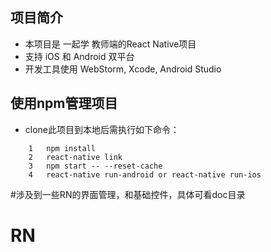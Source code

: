 ## 项目简介
 - 本项目是 一起学 教师端的React Native项目
 - 支持 iOS 和 Android 双平台
 - 开发工具使用 WebStorm, Xcode, Android Studio
 
## 使用npm管理项目

+ clone此项目到本地后需执行如下命令：

```
	1	npm install
	2	react-native link
	3	npm start -- --reset-cache
	4	react-native run-android or react-native run-ios
```

#涉及到一些RN的界面管理，和基础控件，具体可看doc目录
# RN
